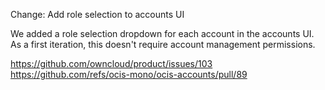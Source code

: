 Change: Add role selection to accounts UI

We added a role selection dropdown for each account in the accounts UI. As a first iteration, this doesn't
require account management permissions.

https://github.com/owncloud/product/issues/103
https://github.com/refs/ocis-mono/ocis-accounts/pull/89
